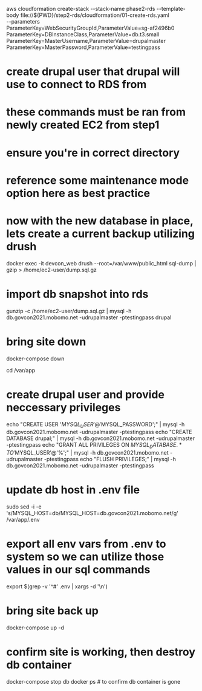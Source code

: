 aws cloudformation create-stack --stack-name phase2-rds --template-body file://${PWD}/step2-rds/cloudformation/01-create-rds.yaml \
--parameters \
ParameterKey=WebSecurityGroupId,ParameterValue=sg-af2496b0 \
ParameterKey=DBInstanceClass,ParameterValue=db.t3.small \
ParameterKey=MasterUsername,ParameterValue=drupalmaster \
ParameterKey=MasterPassword,ParameterValue=testingpass



# create drupal user that drupal will use to connect to RDS from
# these commands must be ran from newly created EC2 from step1

# ensure you're in correct directory


# reference some maintenance mode option here as best practice

# now with the new database in place, lets create a current backup utilizing drush
docker exec -it devcon_web drush --root=/var/www/public_html sql-dump | gzip > /home/ec2-user/dump.sql.gz

# import db snapshot into rds
gunzip -c /home/ec2-user/dump.sql.gz | mysql -h db.govcon2021.mobomo.net -udrupalmaster -ptestingpass drupal



# bring site down
docker-compose down

cd /var/app

# create drupal user and provide neccessary privileges
echo "CREATE USER '$MYSQL_USER'@'%' IDENTIFIED BY '$MYSQL_PASSWORD';" | mysql -h db.govcon2021.mobomo.net -udrupalmaster -ptestingpass 
echo "CREATE DATABASE drupal;" | mysql -h db.govcon2021.mobomo.net -udrupalmaster -ptestingpass 
echo "GRANT ALL PRIVILEGES ON $MYSQL_DATABASE.* TO '$MYSQL_USER'@'%';" | mysql -h db.govcon2021.mobomo.net -udrupalmaster -ptestingpass 
echo "FLUSH PRIVILEGES;" | mysql -h db.govcon2021.mobomo.net -udrupalmaster -ptestingpass 

# update db host in .env file
sudo sed -i -e 's/MYSQL_HOST=db/MYSQL_HOST=db.govcon2021.mobomo.net/g' /var/app/.env

# export all env vars from .env to system so we can utilize those values in our sql commands
export $(grep -v '^#' .env | xargs -d '\n')


# bring site back up
docker-compose up -d

# confirm site is working, then destroy db container
docker-compose stop db
docker ps # to confirm db container is gone




